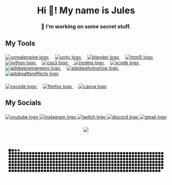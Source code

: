 <h1 align="center">Hi 👋! My name is Jules</h1>

###

<h3 align="center">🔭 I'm working on some secret stuff.<br>

###

<h2 align="left">My Tools</h2>

###

<div align="center">
</div>

###

<div align="left">
<a href="https://www.unrealengine.com/" target="_blank">
<img src="https://skillicons.dev/icons?i=unreal" title ="Unreal Engine" height="40" alt="unrealengine logo"  />
  </a>
<img width="12" />
<a href="https://unity.com/" target="_blank">
<img src="https://cdn.simpleicons.org/unity/FFFFFF" title ="Unity" height="40" alt="unity logo"  />
  </a>
<img width="12" />
<a href="https://nodejs.org/" target="_blank">
<img src="https://skillicons.dev/icons?i=blender" title ="Blender" height="40" alt="blender logo"  />
  </a>
<img width="12" />
<a href="https://nodejs.org/" target="_blank">
<img src="https://cdn.jsdelivr.net/gh/devicons/devicon/icons/html5/html5-original.svg" title ="HTML" height="40" alt="html5 logo"  />
  </a>
<img width="12" />
<a href="https://www.python.org/" target="_blank">
<img src="https://skillicons.dev/icons?i=py" title ="Python" height="40" alt="python logo"  />
  </a>
<img width="12" />
  <a href="https://en.wikipedia.org/wiki/CSS" target="_blank">
<img src="https://cdn.jsdelivr.net/gh/devicons/devicon/icons/css3/css3-original.svg" title ="CSS" height="40" alt="css3 logo"  />
<img width="12" />
  <a href="https://nodejs.org/" target="_blank">
<img src="https://skillicons.dev/icons?i=nodejs" title ="Node JS" height="40" alt="nodejs logo"  />
  </a>
<img width="12" />
  <a href="https://developer.apple.com/xcode/" target="_blank">
<img src="https://cdn.jsdelivr.net/gh/devicons/devicon/icons/xcode/xcode-original.svg" title ="XCode" height="40" alt="xcode logo"  />
  </a>
<img width="12" />
  <a href="" target="_blank">
  <a href="https://www.adobe.com/products/premierepro.html" target="_blank">
<img src="https://skillicons.dev/icons?i=pr" title ="Premiere Pro" height="40" alt="adobepremierepro logo"  />
  </a>
<img width="12" />
  <a href="https://www.adobe.com/products/photoshop.html" target="_blank">
<img src="https://skillicons.dev/icons?i=ps" title ="Photoshop" height="40" alt="adobephotoshop logo"  />
  </a>
<img width="12" />
  <a href="https://www.adobe.com/products/aftereffects.html" target="_blank">
<img src="https://skillicons.dev/icons?i=ae" title ="After Effects" height="40" alt="adobeaftereffects logo"  />
  </a>   
</div>

###

<div align="left">
  <a href="https://code.visualstudio.com/" target="_blank">
    <img src="https://cdn.worldvectorlogo.com/logos/visual-studio-code-1.svg" title ="Visual Studio Code" height="35" alt="vscode logo"  />
  </a>
    <img width="12" />
  <a href="https://www.mozilla.org/fr/firefox/new/" target="_blank">
    <img src="https://cdn.simpleicons.org/firefox/FF7139" title ="Firefox" height="35" alt="firefox logo"  />
  </a>
    <img width="12" />
  <a href="https://www.canva.com" target="_blank">
    <img src="https://cdn.simpleicons.org/canva/00C4CC" title ="Canva" height="35" alt="canva logo"  />
  </a>
</div>

###

<div align="center">
</div>

###

<h2 align="left">My Socials</h2>

###

<div align="left">
  <a href="https://youtube.com/@Julot" target="_blank">
    <img src="https://img.shields.io/static/v1?message=Youtube&logo=youtube&label=&color=FF0000&logoColor=white&labelColor=&style=for-the-badge" height="35" alt="youtube logo"/>
  </a>
  <a href="https://instagram.com/jul00t" target="_blank">
    <img src="https://img.shields.io/static/v1?message=Instagram&logo=instagram&label=&color=E4405F&logoColor=white&labelColor=&style=for-the-badge" height="35" alt="instagram logo"/>
  </a>
  <a href="https://twitch.tv/Jul00t" target="_blank">
    <img src="https://img.shields.io/static/v1?message=Twitch&logo=twitch&label=&color=9146FF&logoColor=white&labelColor=&style=for-the-badge" height="35" alt="twitch logo"/>
  </a>
  <a href="https://e-z.bio/julot" target="_blank">
    <img src="https://img.shields.io/static/v1?message=Discord&logo=discord&label=&color=7289DA&logoColor=white&labelColor=&style=for-the-badge" height="35" alt="discord logo"/>
  </a>
  <a href="mailto:jules.libermann@gmail.com" target="_blank">
    <img src="https://img.shields.io/static/v1?message=Gmail&logo=gmail&label=&color=D14836&logoColor=white&labelColor=&style=for-the-badge" height="35" alt="gmail logo"/>
  </a>
</div>

###

<div align="center">
  <img height="150" src="https://media.tenor.com/67F_DZJgv-IAAAAM/shrek-mehdi.gif"  />
</div>

###

<br clear="both">

<img src="https://raw.githubusercontent.com/julooot/julooot/output/snake.svg" alt="Snake animation" />

###

